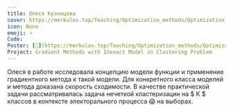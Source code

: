 ```yaml
---
title: Олеся Кузнецова
cover: https://merkulov.top/Teaching/Optimization_methods/Optimization_methods__/Лучшие_проекты_по_оптимизации_2019/Олеся_Кузнецова/kuznetsova.png
icon: None
emoji: ⭐
Code: 
Poster: [📎](https://merkulov.top/Teaching/Optimization_methods/Optimization_methods__/Лучшие_проекты_по_оптимизации_2019/Олеся_Кузнецова/kuznetsova.pdf)
Project: Gradient Methods with Inexact Model in Clustering Problem
---
```


Олеся в работе исследовала концепцию модели функции и применение градиентного метода к такой модели. Для конкретного класса моделей и метода доказана скорость сходимости. В качестве практической задачи рассматривалась задача нечеткой кластеризации на $ K $ классов в контексте электорального процесса 😱 на выборах.
